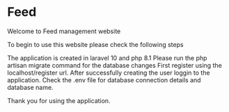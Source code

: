 # Feed
Welcome to Feed management website

To begin to use this website please check the following steps

The application is created in laravel 10 and php 8.1
Please run the php artisan migrate command for the database changes
First register using the localhost/register url.
After successfully creating the user loggin to the application.
Check the .env file for database connection details and database name.

Thank you for using the application.
